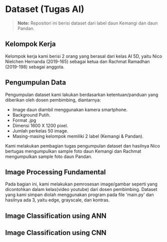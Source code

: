 # Dataset (Tugas AI)

> **Note:** Repositori ini berisi dataset dari label daun Kemangi dan daun Pandan.

## Kelompok Kerja

Kelompok kerja kami berisi 2 orang yang berasal dari kelas AI 5D, yaitu Nico Nielchen Hernanda (2019-165) sebagai ketua dan Rachmat Ramadhan (2019-198) sebagai anggota.

## Pengumpulan Data

Pengumpulan dataset kami lakukan berdasarkan ketentuan/panduan yang diberikan oleh dosen pembimbing, diantarnya:

- Image daun diambil menggunakan kamera smartphone.
- Background Putih.
- Format .jpg
- Dimensi 1600 X 1200 pixel.
- Jumlah perkelas 50 image.
- Masing-masing kelompok memiliki 2 label (Kemangi & Pandan).

Kami melakukan pembagian tugas pengumpulan dataset dan hasilnya Nico bertugas mengumpulkan sample foto daun Kemangi dan Rachmat mengumpulkan sample foto daun Pandan.

## Image Processing Fundamental

Pada bagian ini, kami melakukan pemrosesan image/gambar seperti yang dicontohkan dalam kelas(video youtube) dari dosen pembimbing. Dataset yang kami simpan diolah menggunakan program pada file 'main.py' dan hasilnya ada 3, yaitu edge, grayscale, dan kontras. 

## Image Classification using ANN



## Image Classification using CNN

